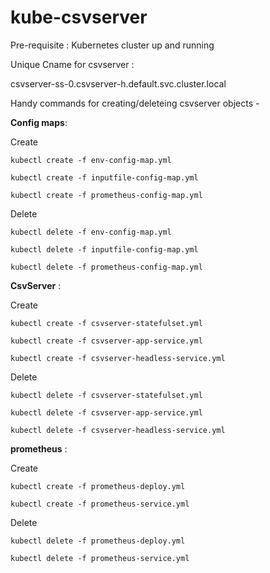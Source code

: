 # kube-csvserver

Pre-requisite : Kubernetes cluster up and running 

Unique Cname for csvserver :

csvserver-ss-0.csvserver-h.default.svc.cluster.local

Handy commands for creating/deleteing csvserver objects -

**Config maps**:

Create

```
kubectl create -f env-config-map.yml

kubectl create -f inputfile-config-map.yml

kubectl create -f prometheus-config-map.yml
```

Delete

```
kubectl delete -f env-config-map.yml

kubectl delete -f inputfile-config-map.yml

kubectl delete -f prometheus-config-map.yml
```



**CsvServer** :

Create

```
kubectl create -f csvserver-statefulset.yml

kubectl create -f csvserver-app-service.yml

kubectl create -f csvserver-headless-service.yml
```

Delete


```
kubectl delete -f csvserver-statefulset.yml

kubectl delete -f csvserver-app-service.yml

kubectl delete -f csvserver-headless-service.yml
```


**prometheus** :

Create

```
kubectl create -f prometheus-deploy.yml

kubectl create -f prometheus-service.yml
```


Delete

```
kubectl delete -f prometheus-deploy.yml

kubectl delete -f prometheus-service.yml
```

